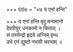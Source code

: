 +++
title = "०७ य एनां हन्ति"

+++
य एनां हन्ति मृदु मन्यमानो  
देवपीयुर् धनकामो न चित्तात् ।  
सं तस्येन्द्रो हृदये अग्निम् इन्ध  
उभे एनं द्युष्टो नभसी चरन्तम् ॥